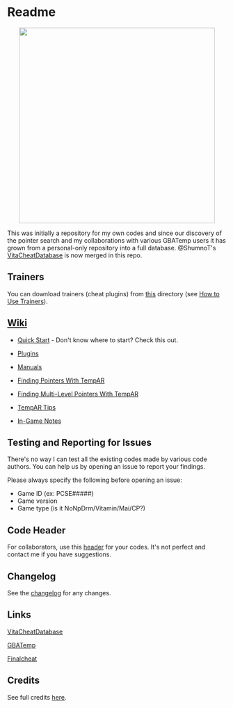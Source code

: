 # Readme #

<p align="center"><img width="450" src="https://raw.githubusercontent.com/wiki/r0ah/vitacheat/images/maimoe.png"></p>

This was initially a repository for my own codes and since our discovery of the pointer search and my collaborations with various GBATemp users it has grown from a personal-only repository into a full database. @ShumnoT's [VitaCheatDatabase](https://github.com/ShumnoT/VitaCheatDatabase) is now merged in this repo.

## Trainers ##

You can download trainers (cheat plugins) from [this](https://github.com/r0ah/vitacheat/tree/master/trainers) directory (see [How to Use Trainers](https://github.com/r0ah/vitacheat/wiki/How-to-Use-Trainers)).

## [Wiki](https://github.com/r0ah/vitacheat/wiki) ##

* [Quick Start](https://github.com/r0ah/vitacheat/wiki/Quick-Start) - Don't know where to start? Check this out.

* [Plugins](https://github.com/r0ah/vitacheat/wiki/Plugins)

* [Manuals](https://github.com/r0ah/vitacheat/wiki/Manuals)

* [Finding Pointers With TempAR](https://github.com/r0ah/vitacheat/wiki/Finding-Pointers-With-TempAR)

* [Finding Multi-Level Pointers With TempAR](https://github.com/r0ah/vitacheat/wiki/Finding-Multi-Level-Pointers-With-TempAR)

* [TempAR Tips](https://github.com/r0ah/vitacheat/wiki/TempAR-Tips)

* [In-Game Notes](https://github.com/r0ah/vitacheat/wiki/In-Game-Notes)

## Testing and Reporting for Issues ##

There's no way I can test all the existing codes made by various code authors. You can help us by opening an issue to report your findings.

Please always specify the following before opening an issue:

* Game ID (ex: PCSE#####)
* Game version
* Game type (is it NoNpDrm/Vitamin/Mai/CP?)

## Code Header ##

For collaborators, use this [header](https://github.com/r0ah/vitacheat/wiki/Code-Header) for your codes. It's not perfect and contact me if you have suggestions.

## Changelog ##

See the [changelog](https://github.com/r0ah/vitacheat/blob/master/CHANGELOG.md) for any changes.

## Links ##

[VitaCheatDatabase](https://github.com/ShumnoT/VitaCheatDatabase)

[GBATemp](https://gbatemp.net/threads/vitacheat-finalcheat-database.485343)

[Finalcheat](http://finalcheat.github.io)

## Credits ##

See full credits [here](https://github.com/r0ah/vitacheat/blob/master/CREDITS.md).
